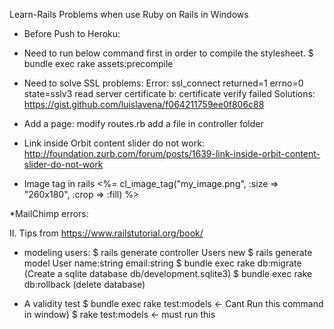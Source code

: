 Learn-Rails
Problems when use Ruby on Rails in Windows

* Before Push to Heroku:
- Need to run below command first in order to compile the stylesheet.
$ bundle exec rake assets:precompile

* Need to solve SSL problems:
Error: ssl_connect returned=1 errno=0 state=sslv3 read server certificate b: certificate verify failed
Solutions:
https://gist.github.com/luislavena/f064211759ee0f806c88

* Add a page:
modify routes.rb
add a file in controller folder

* Link inside Orbit content slider do not work:
http://foundation.zurb.com/forum/posts/1639-link-inside-orbit-content-slider-do-not-work

* Image tag in rails
<%= cl_image_tag("my_image.png", :size => "260x180", :crop => :fill) %>

*MailChimp errors:

II. Tips from https://www.railstutorial.org/book/
* modeling users:
$ rails generate controller Users new
$ rails generate model User name:string email:string
$ bundle exec rake db:migrate (Create a sqlite database db/development.sqlite3)
$ bundle exec rake db:rollback (delete database)
- A validity test
$ bundle exec rake test:models  <- Cant Run this command in window)
$ rake test:models  <- must run this

